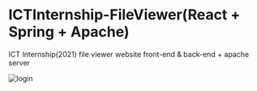 # ICTInternship-FileViewer(React + Spring + Apache)
ICT Internship(2021) file viewer website front-end & back-end + apache server

![login](https://user-images.githubusercontent.com/60428537/133401287-35994207-b4ea-4f29-904f-5ee45ddf8067.PNG)
